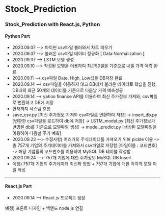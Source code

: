 # Stock_Prediction
### Stock_Prediction with React.js, Python

#### Python Part

+ 2020.09.07  -->  파이썬 csv파일 불러와서 차트 띄우기
+ 2020.09.07  -->  불러온 csv파일 데이터 정규화 [ Data Normalization ]
+ 2020.09.07  -->  LSTM 모델 생성
+ 2020.09.10  -->  작성된 모델을 이용하여 최근50일을 기준으로 내일 가격 예측 완료
+ 2020.09.11  -->  csv파일 Date, High, Low값들 DB저장 완료
+ 2020.09.14  -->  csv파일을 이용하지 않고 DB에서 불러온 데이터로 학습을 진행, DB내의 최근 50개의 데이터를 기준으로 다음날 가격 예측성공
+ 2020.09.14  -->  yahoo finance API를 이용하여 최신 주가정보 가져와, csv파일로 변환하고 DB에 저장
+ 현재까지 시스템 흐름
+ save_csv.py  [최신 주가정보 가져와 csv파일로 변환하여 저장] -> insert_db.py [변환한 csv파일을 로드하여 db에 저장] -> LSTM_model.py [최신 주가정보가 반영된 db를 기준으로 모델파일 생성] -> model_predict.py [생성된 모델파일을 이용하여 다음날 주가 예측]
+ 2020.09.23  -->  수정사항) 여러개의 주식데이터를 가져오기 위해 pickle 이용 -> 총 757개 기업의 주가데이터를 가져와서 csv파일로 저장함 [파일이름 : 코드번호] -> 해당 기업들의 코드번호를 이용하여 MySQL DB 테이블 작성함
+ 2020.09.24  -->  757개 기업에 대한 주가정보 MySQL DB Insert
+ 예정) 757개 기업의 주가데이터 최신화 방법 + 757개 기업에 대한 각각의 모델 파일 작성



------

#### React.js Part

+ 2020.09.14  -->  React.js 프로젝트 생성

예정) 프론트 디자인 + 백엔드 node.js 연결
